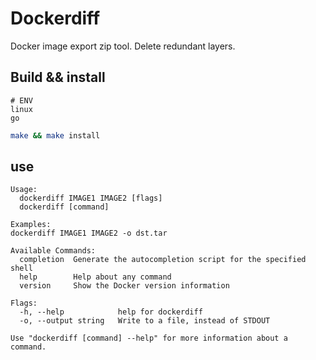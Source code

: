 # Dockerdiff
Docker image export zip tool. Delete redundant layers.

## Build && install
````
# ENV
linux
go
````
```bash
make && make install
```

## use
```
Usage:
  dockerdiff IMAGE1 IMAGE2 [flags]
  dockerdiff [command]

Examples:
dockerdiff IMAGE1 IMAGE2 -o dst.tar

Available Commands:
  completion  Generate the autocompletion script for the specified shell
  help        Help about any command
  version     Show the Docker version information

Flags:
  -h, --help            help for dockerdiff
  -o, --output string   Write to a file, instead of STDOUT

Use "dockerdiff [command] --help" for more information about a command.
```
